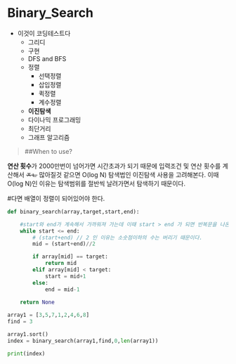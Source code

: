 # Binary_Search      
* 이것이 코딩테스트다
  * 그리디
  * 구현
  * DFS and BFS
  * 정렬
    * 선택정렬
    * 삽입정렬
    * 퀵정렬
    * 계수정렬
  * **이진탐색**
  * 다이나믹 프로그래밍
  * 최단거리
  * 그래프 알고리즘
        
>	##When to use?
      
**연산 횟수**가 2000만번이 넘어가면 시간초과가 되기 때문에 입력조건 및 연산 횟수를 계산해서
~~ㅈㄴ~~ 많아질것 같으면 O(log N) 탐색법인 이진탐색 사용을 고려해본다. 이때  O(log N)인 이유는 탐색범위를 절반씩 날려가면서 탐색하기 때문이다.
   
#다면 배열이 정렬이 되어있어야 한다. 
   
```python
def binary_search(array,target,start,end):

    #start와 end가 계속해서 가까워져 가는데 이때 start > end 가 되면 반복문을 나온다.
    while start <= end:
        # (start+end) // 2 인 이유는 소숫점이하의 수는 버리기 때문이다. 
        mid = (start+end)//2

        if array[mid] == target:
            return mid
        elif array[mid] < target:
            start = mid+1
        else:
            end = mid-1
    
    return None

array1 = [3,5,7,1,2,4,6,8]
find = 3

array1.sort()
index = binary_search(array1,find,0,len(array1))

print(index)
```
